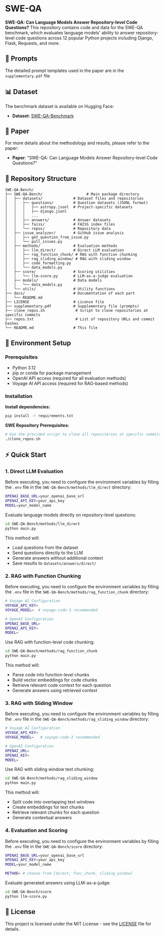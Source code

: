 # SWE-QA

**SWE-QA: Can Language Models Answer Repository-level Code Questions?**
This repository contains code and data for the SWE-QA benchmark, which evaluates language models' ability to answer repository-level code questions across 12 popular Python projects including Django, Flask, Requests, and more.

## 📝 Prompts

The detailed prompt templates used in the paper are in the `supplementary.pdf` file

## 📊 Dataset

The benchmark dataset is available on Hugging Face:
- **Dataset**: [SWE-QA-Benchmark](https://huggingface.co/datasets/swe-qa/SWE-QA-Benchmark)

## 📖 Paper

For more details about the methodology and results, please refer to the paper:
- **Paper**: "SWE-QA: Can Language Models Answer Repository-level Code Questions?"

## 📁 Repository Structure

```
SWE-QA-Bench/
├── SWE-QA-Bench/                    # Main package directory
│   ├── datasets/              # Dataset files and repositories
│   │   ├── questions/         # Question datasets (JSONL format)
│   │   │   ├── astropy.jsonl  # Project-specific datasets
│   │   │   ├── django.jsonl
│   │   │   ...
│   │   ├── answers/           # Answer datasets
│   │   ├── faiss/             # FAISS index files
│   │   └── repos/             # Repository data
│   ├── issue_analyzer/        # GitHub issue analysis
│   │   ├── get_question_from_issue.py
│   │   └── pull_issues.py
│   ├── methods/               # Evaluation methods
│   │   ├── llm_direct/        # Direct LLM evaluation
│   │   ├── rag_function_chunk/ # RAG with function chunking
│   │   ├── rag_sliding_window/ # RAG with sliding window
│   │   ├── code_formatting.py
│   │   └── data_models.py
│   ├── score/                 # Scoring utilities
│   │   └── llm-score.py       # LLM-as-a-judge evaluation
│   ├── models/                # Data models
│   │   └── data_models.py
│   └── utils/                 # Utility functions
├── docs/                      # Documentation of each part
│   └── README.md
├── LICENSE                    # License file
├── supplementary.pdf          # Supplementary file (prompts)
├── clone_repos.sh              # Script to clone repositories at specific commits
├── repos.txt                   # List of repository URLs and commit hashes
└── README.md                  # This file
```


## 🚀 Environment Setup

### Prerequisites

- Python 3.12
- pip or conda for package management
- OpenAI API access (required for all evaluation methods)
- Voyage AI API access (required for RAG-based methods)

### Installation
**Install dependencies:**
   ```bash
   pip install -r requirements.txt
   ```
   
**SWE Repository Prerequisites:**
   ```bash
   # Use the provided script to clone all repositories at specific commits
   ./clone_repos.sh
   ```

## ⚡ Quick Start

### 1. Direct LLM Evaluation

Before executing, you need to configure the environment variables by filling the `.env` file in the `SWE-QA-Bench/methods/llm_direct` directory:
```bash
OPENAI_BASE_URL=your_openai_base_url
OPENAI_API_KEY=your_api_key
MODEL=your_model_name
```

Evaluate language models directly on repository-level questions:
```bash
cd SWE-QA-Bench/methods/llm_direct
python main.py
```

This method will:
- Load questions from the dataset
- Send questions directly to the LLM
- Generate answers without additional context
- Save results to `datasets/answers/direct/`

### 2. RAG with Function Chunking
Before executing, you need to configure the environment variables by filling the `.env` file in the `SWE-QA-Bench/methods/rag_function_chunk` directory:
```bash
# Voyage AI Configuration
VOYAGE_API_KEY=
VOYAGE_MODEL=  # voyage-code-3 recommended

# OpenAI Configuration
OPENAI_BASE_URL=
OPENAI_API_KEY=
MODEL=
```

Use RAG with function-level code chunking:

```bash
cd SWE-QA-Bench/methods/rag_function_chunk
python main.py
```

This method will:
- Parse code into function-level chunks
- Build vector embeddings for code chunks
- Retrieve relevant code context for each question
- Generate answers using retrieved context

### 3. RAG with Sliding Window

Before executing, you need to configure the environment variables by filling the `.env` file in the `SWE-QA-Bench/methods/rag_sliding_window` directory:
```bash
# Voyage AI Configuration
VOYAGE_API_KEY=
VOYAGE_MODEL=   # voyage-code-3 recommended

# OpenAI Configuration
OPENAI_URL=
OPENAI_KEY=
MODEL=
```

Use RAG with sliding window text chunking:

```bash
cd SWE-QA-Bench/methods/rag_sliding_window
python main.py
```

This method will:
- Split code into overlapping text windows
- Create embeddings for text chunks
- Retrieve relevant chunks for each question
- Generate contextual answers

### 4. Evaluation and Scoring
Before executing, you need to configure the environment variables by filling the `.env` file in the `SWE-QA-Bench/score` directory:
```bash
OPENAI_BASE_URL=your_openai_base_url
OPENAI_API_KEY=your_api_key
MODEL=your_model_name

METHOD= # choose from [direct, func_chunk, sliding_window]
```

Evaluate generated answers using LLM-as-a-judge:
```bash
cd SWE-QA-Bench/score
python llm-score.py
```

## 📄 License
This project is licensed under the MIT License - see the [LICENSE](LICENSE) file for details.